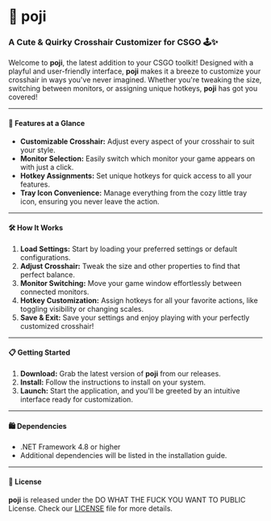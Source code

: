 # 🎯 poji

### A Cute & Quirky Crosshair Customizer for CSGO 🕹️✨

Welcome to **poji**, the latest addition to your CSGO toolkit! Designed with a playful and user-friendly interface, **poji** makes it a breeze to customize your crosshair in ways you've never imagined. Whether you're tweaking the size, switching between monitors, or assigning unique hotkeys, **poji** has got you covered!

---

#### 🚀 Features at a Glance

- **Customizable Crosshair:** Adjust every aspect of your crosshair to suit your style.
- **Monitor Selection:** Easily switch which monitor your game appears on with just a click.
- **Hotkey Assignments:** Set unique hotkeys for quick access to all your features.
- **Tray Icon Convenience:** Manage everything from the cozy little tray icon, ensuring you never leave the action.

---

#### 🛠️ How It Works

1. **Load Settings:** Start by loading your preferred settings or default configurations.
2. **Adjust Crosshair:** Tweak the size and other properties to find that perfect balance.
3. **Monitor Switching:** Move your game window effortlessly between connected monitors.
4. **Hotkey Customization:** Assign hotkeys for all your favorite actions, like toggling visibility or changing scales.
5. **Save & Exit:** Save your settings and enjoy playing with your perfectly customized crosshair!

---

#### 📋 Getting Started

1. **Download:** Grab the latest version of **poji** from our releases.
2. **Install:** Follow the instructions to install on your system.
3. **Launch:** Start the application, and you'll be greeted by an intuitive interface ready for customization.

---

#### 🛍️ Dependencies

- .NET Framework 4.8 or higher
- Additional dependencies will be listed in the installation guide.

---

#### 🔑 License

**poji** is released under the DO WHAT THE FUCK YOU WANT TO PUBLIC License. Check our [LICENSE](LICENSE.md) file for more details.